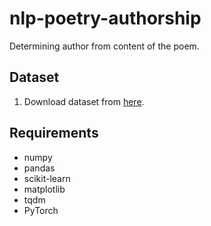 # nlp-poetry-authorship
Determining author from content of the poem.

## Dataset

1. Download dataset from [here](https://www.kaggle.com/johnhallman/complete-poetryfoundationorg-dataset).

## Requirements

- numpy
- pandas
- scikit-learn
- matplotlib
- tqdm
- PyTorch

